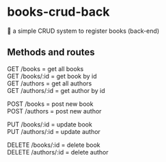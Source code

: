# books-crud-back
📖 a simple CRUD system to register books (back-end)

## Methods and routes

GET /books = get all books  
GET /books/:id = get book by id  
GET /authors = get all authors  
GET /authors/:id = get author by id  
  
POST /books = post new book  
POST /authors = post new author  
  
PUT /books/:id = update book  
PUT /authors/:id = update author  
  
DELETE /books/:id = delete book  
DELETE /authors/:id = delete author  
